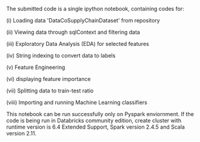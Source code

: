 The submitted code is a single ipython notebook, containing codes for:

(i) Loading data 'DataCoSupplyChainDataset' from repository


(ii) Viewing data through sqlContext and filtering data


(iii) Exploratory Data Analysis (EDA) for selected features


(iv) String indexing to convert data to labels


(v) Feature Engineering


(vi) displaying feature importance


(vii) Splitting data to train-test ratio


(viii) Importing and running Machine Learning classifiers


This notebook can be run successfully only on Pyspark enviornment. If the code is being run in Databricks community edition, create cluster with runtime version is 6.4 Extended Support, Spark
version 2.4.5 and Scala version 2.11.
